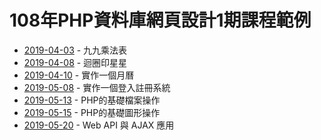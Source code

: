 # 108年PHP資料庫網頁設計1期課程範例

* [2019-04-03](/2019-04-03-9x9) - 九九乘法表
* [2019-04-08](/2019-04-08-stars) - 迴圈印星星
* [2019-04-10](/2019-04-10-calendar) - 實作一個月曆
* [2019-05-08](/2019-05-08-login) - 實作一個登入註冊系統
* [2019-05-13](/2019-05-13-file) - PHP的基礎檔案操作
* [2019-05-15](/2019-05-15-image) - PHP的基礎圖形操作
* [2019-05-20](/2019-05-20-ajax) - Web API 與 AJAX 應用